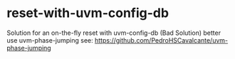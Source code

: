 # reset-with-uvm-config-db
Solution for an on-the-fly reset with uvm-config-db (Bad Solution)
better use uvm-phase-jumping see: https://github.com/PedroHSCavalcante/uvm-phase-jumping
